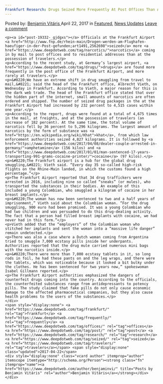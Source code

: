 ```yaml
---
Frankfurt Research: Drugs Seized More Frequently At Post Offices Than At Travelers
---
```

<article class="post-listing post-19332 post type-post status-publish format-standard has-post-thumbnail hentry  tag-frankfurt tag-frequently tag-offices tag-post tag-research tag-seized tag-travelers">
    <div class="post-inner">
        <span>Posted by: <a href="https://www.deepdotweb.com/author/benjaminvi/" title="">Benjamin Vitáris </a></span>
    <span>April 22, 2017</span>
    <span>in <a href="https://www.deepdotweb.com/category/deepdot-news/" rel="category tag">Featured</a>, <a href="https://www.deepdotweb.com/category/news-updates/" rel="category tag">News Updates</a></span>
    <span><a href="https://www.deepdotweb.com/2017/04/22/frankfurt-research-drugs-seized-frequently-post-offices-travelers/#respond">Leave a comment</a></span>
    </p>
    <div class="clear"></div>
    
    <p><a id="post-19332-_gjdgxs"></a> Officials at the Frankfurt Airport <a href="http://www.fnp.de/rhein-main/Drogen-werden-am-Flughafen-haeufiger-in-der-Post-gefunden;art1491,2562698">seized</a> more <a href="https://www.deepdotweb.com/tag/narcotics/">narcotics</a> coming in by mail to post offices and to residential addresses than at the possession of travelers.</p>
    <p>According to the recent study, at Germany’s largest airport, <a href="https://www.deepdotweb.com/tag/drugs/">drugs</a> are found more frequently in the post office of the Frankfurt Airport, and more rarely at travelers.</p>
    <p>&#8220;We have an extreme shift in drug smuggling from travel to mail,&#8221; said the head of the Frankfurt office, Albrecht Vieth, on Wednesday in Frankfurt. According to Vieth, a major reason for this is the dark web trade. The head of the Frankfurt office stated that over the hidden part of the internet, small amounts of narcotics are often ordered and shipped. The number of seized drug packages in the at the Frankfurt Airport had increased by 232 percent to 4,515 cases within one year.</p>
    <p>According to the report, drugs were found at a total of 4,675 times in the mail, at freights, and at the possession of travelers (an increase of 182 percent). At the same time, the total volume of narcotics fell by 36 percent to 5,296 kilograms. The largest amount of narcotics by the form of substance was <a href="https://en.wikipedia.org/wiki/Khat">khat</a>, from which law enforcement authorities seized 4,827 kilograms. It is followed by <a href="https://www.deepdotweb.com/2017/04/08/dealer-couple-arrested-in-germany/">amphetamine</a> (156 kilos) and <a href="https://www.deepdotweb.com/2017/01/01/man-sentenced-17-years-transporting-991-grams-cocaine-printer/">cocaine</a> (97 kilos).</p>
    <p>&#8220;The Frankfurt airport is a hub for the global drug smuggling,&#8221; Vieth said. “Every day 35 so-called high-risk flights on the Rhine-Main landed, in which the customs found a high percentage.”</p>
    <p>The Frankfurt Airport reported that 34 drug traffickers were arrested in 2016, including nine so called “sneaks” (or mules), who transported the substances in their bodies. An example of this included a young Colombian, who smuggled a kilogram of cocaine in her breast implants.</p>
    <p>&#8220;The woman has now been sentenced to two and a half years of imprisonment,” Vieth said about the Columbian woman. “For the drug smuggling, 900 euro had been promised. It was a young Colombian who had two children and was persuaded to do this drug-dealing activity. The fact that a person had filled breast implants with cocaine, we had never had in this form.”</p>
    <p>Vieth added that the “employers” of the Columbian woman who stitched her implants and sent the woman into a “massive life danger” remain undetected.</p>
    <p>There was also a case where a Dutch woman coming from Argentina tried to smuggle 7,000 ecstasy pills inside her underpants. Authorities reported that the drug mule carried numerous mini bags with the narcotics inside.</p>
    <p>&#8220;There were more than 7,000 ecstasy tablets in it, so long rods in foil, he had these pants on and the leg wraps, and there were the tablets, which was noticeable because it looked a bit bulky under the clothes. He has been sentenced for two years now,” spokeswoman Isabel Gillmann reported.</p>
    <p>The Frankfurt Airport authorities emphasized the dangers of counterfeit drugs coming into the country. According to the officials, the counterfeited substances range from antidepressants to potency pills. The study claimed that fake pills do not only cause economic damage to the affected pharmaceutical companies, but they also cause health problems to the users of the substances.</p>
    </div>
    <span style="display:none"> <a href="https://www.deepdotweb.com/tag/frankfurt/" rel="tag">frankfurt</a> <a href="https://www.deepdotweb.com/tag/frequently/" rel="tag">frequently</a> <a href="https://www.deepdotweb.com/tag/offices/" rel="tag">offices</a> <a href="https://www.deepdotweb.com/tag/post/" rel="tag">post</a> <a href="https://www.deepdotweb.com/tag/research/" rel="tag">research</a> <a href="https://www.deepdotweb.com/tag/seized/" rel="tag">seized</a> <a href="https://www.deepdotweb.com/tag/travelers/" rel="tag">travelers</a></span> <span style="display:none" class="updated">2017-04-22</span>
    <div style="display:none" class="vcard author" itemprop="author" itemscope itemtype="http://schema.org/Person"><strong class="fn" itemprop="name"><a href="https://www.deepdotweb.com/author/benjaminvi/" title="Posts by Benjamin Vitáris" rel="author">Benjamin Vitáris</a></strong></div>
    </div>
</article>

